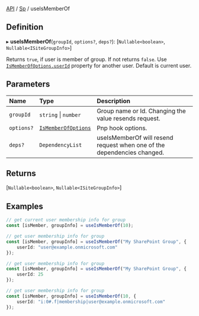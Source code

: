 [API](API/index.md) / [Sp](API/index.md#sp) / useIsMemberOf

## Definition

▸ **useIsMemberOf**(`groupId`, `options?`, `deps?`): \[`Nullable<boolean>`, `Nullable<ISiteGroupInfo>`\]

Returns `true`, if user is member of group. If not returns `false`. Use [`IsMemberOfOptions.userId`](IsMemberOfOptions.md#userid) property for another user. Default is current user.

## Parameters

| Name | Type | Description |
| :------ | :------ | :------ |
| `groupId` | `string` \| `number` | Group name or Id. Changing the value resends request. |
| `options?` | [`IsMemberOfOptions`](IsMemberOfOptions.md) | Pnp hook options. |
| `deps?` | `DependencyList` | useIsMemberOf will resend request when one of the dependencies changed. |

## Returns

\[`Nullable<boolean>`, `Nullable<ISiteGroupInfo>`\]

## Examples

```typescript
// get current user membership info for group
const [isMember, groupInfo] = useIsMemberOf(10);

// get user membership info for group
const [isMember, groupInfo] = useIsMemberOf("My SharePoint Group", {
	userId: "user@example.onmicrosoft.com"
});

// get user membership info for group
const [isMember, groupInfo] = useIsMemberOf("My SharePoint Group", {
	userId: 25
});

// get user membership info for group
const [isMember, groupInfo] = useIsMemberOf(10, {
	userId: "i:0#.f|membership|user@example.onmicrosoft.com"
});
```